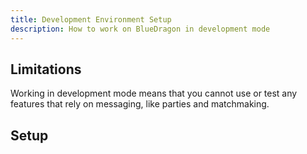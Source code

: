```yaml
---
title: Development Environment Setup
description: How to work on BlueDragon in development mode
---
```


## Limitations

Working in development mode means that you cannot use or test any features that rely on messaging, like parties and matchmaking.

## Setup
